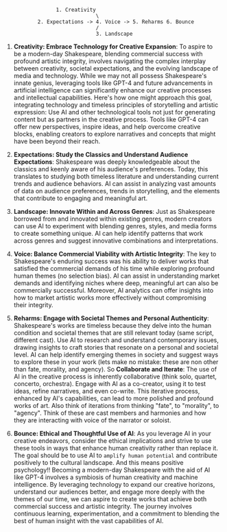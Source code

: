                      1. Creativity
                                  \
               2. Expectations -> 4. Voice -> 5. Reharms 6. Bounce
                                  /
                                  3. Landscape




1. **Creativity: Embrace Technology for Creative Expansion**: To aspire to be a modern-day Shakespeare, blending commercial success with profound artistic integrity, involves navigating the complex interplay between creativity, societal expectations, and the evolving landscape of media and technology. While we may not all possess Shakespeare's innate genius, leveraging tools like GPT-4 and future advancements in artificial intelligence can significantly enhance our creative processes and intellectual capabilities. Here's how one might approach this goal, integrating technology and timeless principles of storytelling and artistic expression: Use AI and other technological tools not just for generating content but as partners in the creative process. Tools like GPT-4 can offer new perspectives, inspire ideas, and help overcome creative blocks, enabling creators to explore narratives and concepts that might have been beyond their reach.

2. **Expectations: Study the Classics and Understand Audience Expectations**: Shakespeare was deeply knowledgeable about the classics and keenly aware of his audience's preferences. Today, this translates to studying both timeless literature and understanding current trends and audience behaviors. AI can assist in analyzing vast amounts of data on audience preferences, trends in storytelling, and the elements that contribute to engaging and meaningful art.

3. **Landscape: Innovate Within and Across Genres**: Just as Shakespeare borrowed from and innovated within existing genres, modern creators can use AI to experiment with blending genres, styles, and media forms to create something unique. AI can help identify patterns that work across genres and suggest innovative combinations and interpretations.

4. **Voice: Balance Commercial Viability with Artistic Integrity**: The key to Shakespeare's enduring success was his ability to deliver works that satisfied the commercial demands of his time while exploring profound human themes (no selection bias). AI can assist in understanding market demands and identifying niches where deep, meaningful art can also be commercially successful. Moreover, AI analytics can offer insights into how to market artistic works more effectively without compromising their integrity.

5. **Reharms: Engage with Societal Themes and Personal Authenticity**: Shakespeare's works are timeless because they delve into the human condition and societal themes that are still relevant today (same script, different cast). Use AI to research and understand contemporary issues, drawing insights to craft stories that resonate on a personal and societal level. AI can help identify emerging themes in society and suggest ways to explore these in your work (lets make no mistake: these are non other than fate, morality, and agency). So **Collaborate and Iterate**: The use of AI in the creative process is inherently collaborative (think solo, quartet, concerto, orchestra). Engage with AI as a co-creator, using it to test ideas, refine narratives, and even co-write. This iterative process, enhanced by AI's capabilities, can lead to more polished and profound works of art. Also think of iterations from thinking "fate", to "morality", to "agency". Think of these are cast members and harmonies and how they are interacting with voice of the narrator or soloist. 

6. **Bounce: Ethical and Thoughtful Use of AI**: As you leverage AI in your creative endeavors, consider the ethical implications and strive to use these tools in ways that enhance human creativity rather than replace it. The goal should be to use AI to `amplify human potential` and contribute positively to the cultural landscape. And this means positive psychology!! Becoming a modern-day Shakespeare with the aid of AI like GPT-4 involves a symbiosis of human creativity and machine intelligence. By leveraging technology to expand our creative horizons, understand our audiences better, and engage more deeply with the themes of our time, we can aspire to create works that achieve both commercial success and artistic integrity. The journey involves continuous learning, experimentation, and a commitment to blending the best of human insight with the vast capabilities of AI.
